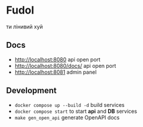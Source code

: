 # Fudol

ти лiнивий хуй

## Docs

* [http://localhost:8080](http://localhost:8080) api open port
* [http://localhost:8080/docs/](http://localhost:8080/docs/) api open port
* [http://localhost:8081](http://localhost:8081/) admin panel

## Development

* `docker compose up --build -d` build services
* `docker compose start` to start **api** and **DB** services
* `make gen_open_api` generate OpenAPI docs
